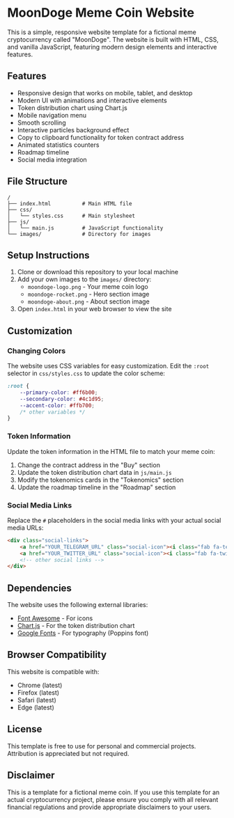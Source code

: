 # MoonDoge Meme Coin Website

This is a simple, responsive website template for a fictional meme cryptocurrency called "MoonDoge". The website is built with HTML, CSS, and vanilla JavaScript, featuring modern design elements and interactive features.

## Features

- Responsive design that works on mobile, tablet, and desktop
- Modern UI with animations and interactive elements
- Token distribution chart using Chart.js
- Mobile navigation menu
- Smooth scrolling
- Interactive particles background effect
- Copy to clipboard functionality for token contract address
- Animated statistics counters
- Roadmap timeline
- Social media integration

## File Structure

```
/
├── index.html          # Main HTML file
├── css/
│   └── styles.css      # Main stylesheet
├── js/
│   └── main.js         # JavaScript functionality
└── images/             # Directory for images
```

## Setup Instructions

1. Clone or download this repository to your local machine
2. Add your own images to the `images/` directory:
   - `moondoge-logo.png` - Your meme coin logo
   - `moondoge-rocket.png` - Hero section image
   - `moondoge-about.png` - About section image
3. Open `index.html` in your web browser to view the site

## Customization

### Changing Colors

The website uses CSS variables for easy customization. Edit the `:root` selector in `css/styles.css` to update the color scheme:

```css
:root {
    --primary-color: #ff6b00;
    --secondary-color: #4c1d95;
    --accent-color: #ffb700;
    /* other variables */
}
```

### Token Information

Update the token information in the HTML file to match your meme coin:

1. Change the contract address in the "Buy" section
2. Update the token distribution chart data in `js/main.js`
3. Modify the tokenomics cards in the "Tokenomics" section
4. Update the roadmap timeline in the "Roadmap" section

### Social Media Links

Replace the `#` placeholders in the social media links with your actual social media URLs:

```html
<div class="social-links">
    <a href="YOUR_TELEGRAM_URL" class="social-icon"><i class="fab fa-telegram"></i></a>
    <a href="YOUR_TWITTER_URL" class="social-icon"><i class="fab fa-twitter"></i></a>
    <!-- other social links -->
</div>
```

## Dependencies

The website uses the following external libraries:

- [Font Awesome](https://fontawesome.com/) - For icons
- [Chart.js](https://www.chartjs.org/) - For the token distribution chart
- [Google Fonts](https://fonts.google.com/) - For typography (Poppins font)

## Browser Compatibility

This website is compatible with:

- Chrome (latest)
- Firefox (latest)
- Safari (latest)
- Edge (latest)

## License

This template is free to use for personal and commercial projects. Attribution is appreciated but not required.

## Disclaimer

This is a template for a fictional meme coin. If you use this template for an actual cryptocurrency project, please ensure you comply with all relevant financial regulations and provide appropriate disclaimers to your users. 